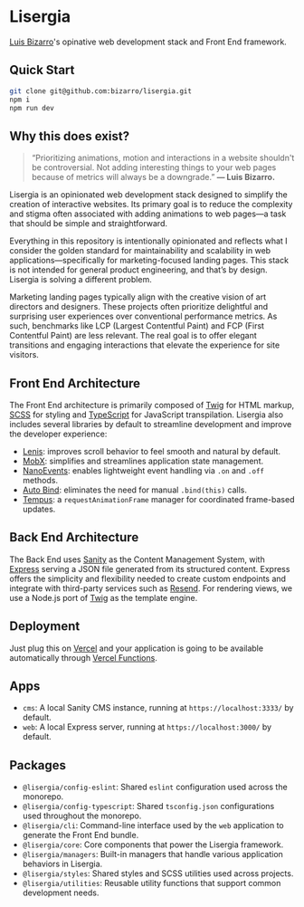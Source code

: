 # Lisergia

[Luis Bizarro](https://bizar.ro/)'s opinative web development stack and Front End framework.

## Quick Start

```sh
git clone git@github.com:bizarro/lisergia.git
npm i
npm run dev
```

## Why this does exist?

> “Prioritizing animations, motion and interactions in a website shouldn't be controversial. Not adding interesting things to your web pages because of metrics will always be a downgrade.” **&mdash; Luis Bizarro.**

Lisergia is an opinionated web development stack designed to simplify the creation of interactive websites. Its primary goal is to reduce the complexity and stigma often associated with adding animations to web pages—a task that should be simple and straightforward.

Everything in this repository is intentionally opinionated and reflects what I consider the golden standard for maintainability and scalability in web applications—specifically for marketing-focused landing pages. This stack is not intended for general product engineering, and that’s by design. Lisergia is solving a different problem.

Marketing landing pages typically align with the creative vision of art directors and designers. These projects often prioritize delightful and surprising user experiences over conventional performance metrics. As such, benchmarks like LCP (Largest Contentful Paint) and FCP (First Contentful Paint) are less relevant. The real goal is to offer elegant transitions and engaging interactions that elevate the experience for site visitors.

## Front End Architecture

The Front End architecture is primarily composed of [Twig](https://twig.symfony.com/) for HTML markup, [SCSS](https://sass-lang.com/) for styling and [TypeScript](https://www.typescriptlang.org/) for JavaScript transpilation. Lisergia also includes several libraries by default to streamline development and improve the developer experience:

- [Lenis](https://lenis.darkroom.engineering/): improves scroll behavior to feel smooth and natural by default.
- [MobX](https://mobx.js.org/): simplifies and streamlines application state management.
- [NanoEvents](https://github.com/ai/nanoevents): enables lightweight event handling via `.on` and `.off` methods.
- [Auto Bind](https://github.com/sindresorhus/auto-bind): eliminates the need for manual `.bind(this)` calls.
- [Tempus](https://github.com/darkroomengineering/tempus): a `requestAnimationFrame` manager for coordinated frame-based updates.

## Back End Architecture

The Back End uses [Sanity](https://www.sanity.io/) as the Content Management System, with [Express](https://expressjs.com/) serving a JSON file generated from its structured content. Express offers the simplicity and flexibility needed to create custom endpoints and integrate with third-party services such as [Resend](https://resend.com/). For rendering views, we use a Node.js port of [Twig](https://twig.symfony.com/) as the template engine.

## Deployment

Just plug this on [Vercel](https://vercel.com/) and your application is going to be available automatically through [Vercel Functions](https://vercel.com/docs/functions).

## Apps

- `cms`: A local Sanity CMS instance, running at `https://localhost:3333/` by default.
- `web`: A local Express server, running at `https://localhost:3000/` by default.

## Packages

- `@lisergia/config-eslint`: Shared `eslint` configuration used across the monorepo.
- `@lisergia/config-typescript`: Shared `tsconfig.json` configurations used throughout the monorepo.
- `@lisergia/cli`: Command-line interface used by the `web` application to generate the Front End bundle.
- `@lisergia/core`: Core components that power the Lisergia framework.
- `@lisergia/managers`: Built-in managers that handle various application behaviors in Lisergia.
- `@lisergia/styles`: Shared styles and SCSS utilities used across projects.
- `@lisergia/utilities`: Reusable utility functions that support common development needs.
